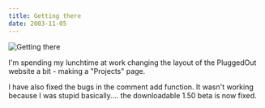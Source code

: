 ```yaml
---
title: Getting there
date: 2003-11-05
---
```


![Getting there](https://source.unsplash.com/y7GlIdTUOvo/1600x900)

I'm spending my lunchtime at work changing the layout of the PluggedOut website a bit - making a "Projects" page.

I have also fixed the bugs in the comment add function. It wasn't working because I was stupid basically.... the downloadable 1.50 beta is now fixed.